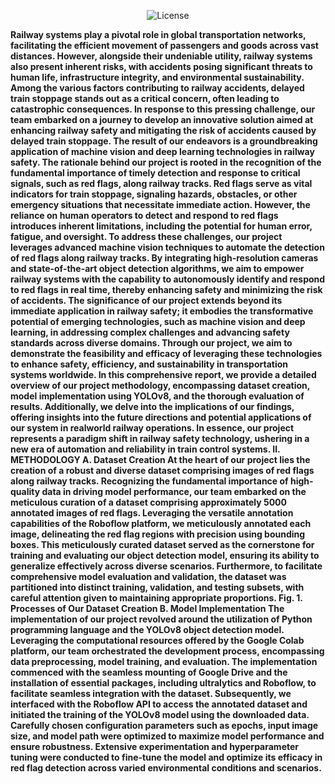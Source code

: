 <p align="center">
  <img src="https://img.shields.io/badge/license-MIT-blue.svg" alt="License">
</p>

**Railway systems play a pivotal role in global transportation
networks, facilitating the efficient movement of passengers
and goods across vast distances. However, alongside their
undeniable utility, railway systems also present inherent risks,
with accidents posing significant threats to human life, infrastructure integrity, and environmental sustainability. Among
the various factors contributing to railway accidents, delayed
train stoppage stands out as a critical concern, often leading
to catastrophic consequences.
In response to this pressing challenge, our team embarked
on a journey to develop an innovative solution aimed at
enhancing railway safety and mitigating the risk of accidents
caused by delayed train stoppage. The result of our endeavors
is a groundbreaking application of machine vision and deep
learning technologies in railway safety.
The rationale behind our project is rooted in the recognition of the fundamental importance of timely detection and
response to critical signals, such as red flags, along railway
tracks. Red flags serve as vital indicators for train stoppage,
signaling hazards, obstacles, or other emergency situations that
necessitate immediate action. However, the reliance on human
operators to detect and respond to red flags introduces inherent
limitations, including the potential for human error, fatigue,
and oversight.
To address these challenges, our project leverages advanced
machine vision techniques to automate the detection of red
flags along railway tracks. By integrating high-resolution cameras and state-of-the-art object detection algorithms, we aim to
empower railway systems with the capability to autonomously
identify and respond to red flags in real time, thereby enhancing safety and minimizing the risk of accidents.
The significance of our project extends beyond its immediate application in railway safety; it embodies the transformative potential of emerging technologies, such as machine vision
and deep learning, in addressing complex challenges and
advancing safety standards across diverse domains. Through
our project, we aim to demonstrate the feasibility and efficacy
of leveraging these technologies to enhance safety, efficiency,
and sustainability in transportation systems worldwide.
In this comprehensive report, we provide a detailed
overview of our project methodology, encompassing dataset
creation, model implementation using YOLOv8, and the thorough evaluation of results. Additionally, we delve into the
implications of our findings, offering insights into the future
directions and potential applications of our system in realworld railway operations.
In essence, our project represents a paradigm shift in railway
safety technology, ushering in a new era of automation and
reliability in train control systems.
II. METHODOLOGY
A. Dataset Creation
At the heart of our project lies the creation of a robust
and diverse dataset comprising images of red flags along
railway tracks. Recognizing the fundamental importance of
high-quality data in driving model performance, our team
embarked on the meticulous curation of a dataset comprising
approximately 5000 annotated images of red flags. Leveraging
the versatile annotation capabilities of the Roboflow platform,
we meticulously annotated each image, delineating the red flag
regions with precision using bounding boxes. This meticulously curated dataset served as the cornerstone for training
and evaluating our object detection model, ensuring its ability
to generalize effectively across diverse scenarios. Furthermore,
to facilitate comprehensive model evaluation and validation,
the dataset was partitioned into distinct training, validation,
and testing subsets, with careful attention given to maintaining
appropriate proportions.
Fig. 1. Processes of Our Dataset Creation
B. Model Implementation
The implementation of our project revolved around the
utilization of Python programming language and the YOLOv8
object detection model. Leveraging the computational resources offered by the Google Colab platform, our team
orchestrated the development process, encompassing data preprocessing, model training, and evaluation. The implementation commenced with the seamless mounting of Google
Drive and the installation of essential packages, including
ultralytics and Roboflow, to facilitate seamless integration with
the dataset. Subsequently, we interfaced with the Roboflow
API to access the annotated dataset and initiated the training
of the YOLOv8 model using the downloaded data. Carefully
chosen configuration parameters such as epochs, input image
size, and model path were optimized to maximize model
performance and ensure robustness. Extensive experimentation
and hyperparameter tuning were conducted to fine-tune the
model and optimize its efficacy in red flag detection across
varied environmental conditions and scenarios.**
